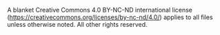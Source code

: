 A blanket Creative Commons 4.0 BY-NC-ND international license (https://creativecommons.org/licenses/by-nc-nd/4.0/) applies to all files unless otherwise noted. All other rights reserved.
